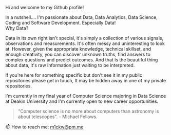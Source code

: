 Hi and welcome to my Github profile! 

In a nutshell.... I'm passionate about Data, Data Analytics, Data Science, Coding and Software Development. 
Especially Data! <br>
Why Data? <br>

Data in its own right isn't special, it's simply a collection of various signals, observations and measurements. It's often messy and uninteresting to look at. However, given the appropriate knowledge, technical skillset, and enough creativity, you can discover unknown truths, find answers to complex questions and predict outcomes. And that is the beautiful thing about data, it's raw information just waiting to be interpreted. 
      
If you're here for something specific but don't see it in my public repositories please get in touch, It may be hidden away in one of my private repositories.  

I'm currently in my final year of Computer Science majoring in Data Science at Deakin University and I'm currently open to new career opportunities. 
<blockquote>"Computer science is no more about computers than astronomy is about telescopes". - Michael Fellows.
</blockquote> 

📫 How to reach me: m1ckw@pm.me

<!---
m1ckw/m1ckw is a ✨ special ✨ repository because its `README.md` (this file) appears on your GitHub profile.
You can click the Preview link to take a look at your changes.
--->
